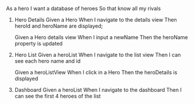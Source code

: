 As a hero
I want a database of heroes
So that know all my rivals

1. Hero Details
   Given a Hero
   When I navigate to the details view
   Then heroId and heroName are displayed;

   Given a Hero details view
   When I input a newName
   Then the heroName property is updated

2. Hero List
   Given a heroList
   When I navigate to the list view
   Then I can see each hero name and id

   Given a heroListView
   When I click in a Hero
   Then the heroDetails is displayed

3. Dashboard
   Given a heroList
   When I navigate to the dashboard
   Then I can see the first 4 heroes of the list
